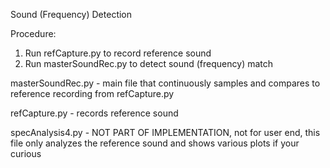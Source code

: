Sound (Frequency) Detection

Procedure:
1. Run refCapture.py to record reference sound
2. Run masterSoundRec.py to detect sound (frequency) match

masterSoundRec.py - main file that continuously samples and compares to reference recording from refCapture.py

refCapture.py - records reference sound

specAnalysis4.py - NOT PART OF IMPLEMENTATION, not for user end, this file only analyzes the reference sound and shows various plots if your curious
